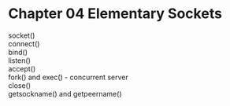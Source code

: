 # Chapter 04 Elementary Sockets

socket()  
connect()  
bind()  
listen()  
accept()  
fork() and exec() - concurrent server  
close()  
getsockname() and getpeername()  
